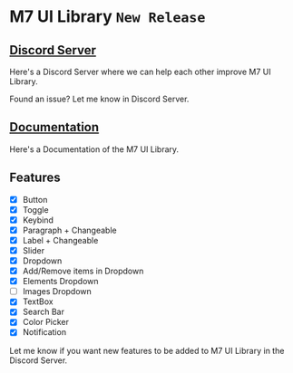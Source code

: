 # M7 UI Library `New Release`

## [Discord Server](https://discord.gg/PUWk3xwsjk)

Here's a Discord Server where we can help each other improve M7 UI Library.

Found an issue? Let me know in Discord Server.

## **[Documentation](https://github.com/M7ilan/M7-UI-Library/blob/main/Documentation.md)**
Here's a Documentation of the M7 UI Library.

## Features
- [x] Button
- [x] Toggle
- [x] Keybind
- [x] Paragraph + Changeable
- [x] Label + Changeable
- [x] Slider
- [x] Dropdown
- [x] Add/Remove items in Dropdown
- [x] Elements Dropdown
- [ ] Images Dropdown
- [x] TextBox
- [x] Search Bar
- [x] Color Picker
- [x] Notification

Let me know if you want new features to be added to M7 UI Library in the Discord Server.
